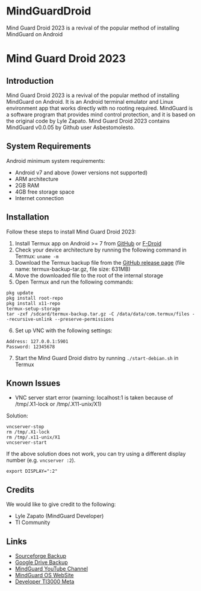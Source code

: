 # MindGuardDroid
Mind Guard Droid 2023 is a revival of the popular method of installing MindGuard on Android
# Mind Guard Droid 2023

## Introduction

Mind Guard Droid 2023 is a revival of the popular method of installing MindGuard on Android. It is an Android terminal emulator and Linux environment app that works directly with no rooting required. MindGuard is a software program that provides mind control protection, and it is based on the original code by Lyle Zapato. Mind Guard Droid 2023 contains MindGuard v0.0.05 by Github user Asbestomolesto.

## System Requirements

Android minimum system requirements:
- Android v7 and above (lower versions not supported)
- ARM architecture
- 2GB RAM
- 4GB free storage space
- Internet connection

## Installation

Follow these steps to install Mind Guard Droid 2023:

1. Install Termux app on Android >= 7 from [GitHub](https://github.com/termux/termux-app) or [F-Droid](https://f-droid.org/en/packages/com.termux/)
2. Check your device architecture by running the following command in Termux: `uname -m`
3. Download the Termux backup file from the [GitHub release page](https://github.com/ti3000/MindGuardDroid/releases/tag/mindguard) (file name: termux-backup-tar.gz, file size: 631MB)
4. Move the downloaded file to the root of the internal storage
5. Open Termux and run the following commands:

```
pkg update
pkg install root-repo
pkg install x11-repo
termux-setup-storage
tar -zxf /sdcard/termux-backup.tar.gz -C /data/data/com.termux/files --recursive-unlink --preserve-permissions
```

6. Set up VNC with the following settings: 
```
Address: 127.0.0.1:5901
Password: 12345678
```
7. Start the Mind Guard Droid distro by running `./start-debian.sh` in Termux

## Known Issues

- VNC server start error (warning: localhost:1 is taken because of /tmp/.X1-lock or /tmp/.X11-unix/X1)

Solution:
``` 
vncserver-stop
rm /tmp/.X1-lock
rm /tmp/.x11-unix/X1
vncserver-start
```

If the above solution does not work, you can try using a different display number (e.g. `vncserver :2`).
```
export DISPLAY=":2"
```

## Credits

We would like to give credit to the following:

- Lyle Zapato (MindGuard Developer)
- TI Community

## Links

- [Sourceforge Backup](https://sourceforge.net/projects/mindguarddroid/)
- [Google Drive Backup](https://drive.google.com/uc?export=download&id=1foFRbiPhuYTcepLf0kilyMN3zVMYlPj0)
- [MindGuard YouTube Channel](https://www.youtube.com/@mindguarddroid)
- [MindGuard OS WebSite](https://sites.google.com/site/mindguarddroid/)
- [Developer TI3000 Meta](https://www.facebook.com/teye.threethousand/)
